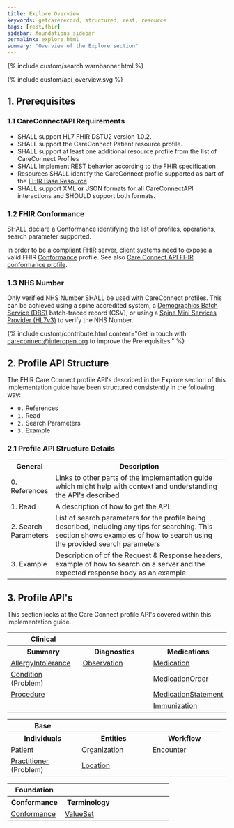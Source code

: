 ```yaml
---
title: Explore Overview
keywords: getcarerecord, structured, rest, resource
tags: [rest,fhir]
sidebar: foundations_sidebar
permalink: explore.html
summary: "Overview of the Explore section"
---
```


{% include custom/search.warnbanner.html %}

{% include custom/api_overview.svg %}

## 1. Prerequisites ##

### 1.1 CareConnectAPI Requirements ###

- SHALL support HL7 FHIR DSTU2 version 1.0.2.
- SHALL support the CareConnect Patient resource profile.
- SHALL support at least one additional resource profile from the list of CareConnect Profiles
- SHALL Implement REST behavior according to the FHIR specification
- Resources SHALL identify the CareConnect profile supported as part of the [FHIR Base Resource](https://hl7.org/fhir/DSTU2/resource-definitions.html#Resource.meta)
- SHALL support XML **or** JSON formats for all CareConnectAPI interactions and SHOULD support both formats.


### 1.2 FHIR Conformance ###

SHALL declare a Conformance identifying the list of profiles, operations, search parameter supported.

In order to be a compliant FHIR server, client systems need to expose a valid FHIR [Conformance](https://www.hl7.org/fhir/DSTU2/conformance.html) profile. See also [Care Connect API FHIR conformance profile](restfulapis_conformance_conformance.html).

### 1.3 NHS Number ###

Only verified NHS Number SHALL be used with CareConnect profiles. This can be achieved using a spine accredited system, a [Demographics Batch Service (DBS)](https://developer.nhs.uk/library/systems/demographic-batch-service-dbs/) batch-traced record (CSV), or using a [Spine Mini Services Provider (HL7v3)](https://nhsconnect.github.io/spine-smsp/) to verify the NHS Number.

{% include custom/contribute.html content="Get in touch with careconnect@interopen.org to improve the Prerequisites." %}

## 2. Profile API Structure ##
The FHIR Care Connect profile API's described in the Explore section of this implementation guide have been structured consistently in the following way:
- `0.` References
- `1.` Read
- `2.` Search Parameters
- `3.` Example

### 2.1 Profile API Structure Details ###

<table style="min-width:100%;width:100%">
<tr id="clinical">
<th style="width:20%;">General</th>
<th style="width:80%;">Description </th>
</tr>
<tr>
<td>0. References</td>
<td>Links to other parts of the implementation guide which might help with context and understanding the API's described</td>
</tr>
<tr>
<td>1. Read</td>
<td>A description of how to get the API</td>
</tr>
<tr>
<td>2. Search Parameters</td>
<td>List of search parameters for the profile being described, including any tips for searching. This section shows examples of how to search using the provided search parameters</td>
</tr>
<tr>
<td>3. Example</td>
<td>Description of of the Request & Response headers, example of how to search on a server and the expected response body as an example</td>
</tr>
</table>

## 3. Profile API's ##
This section looks at the Care Connect profile API's covered within this implementation guide.


<table style="min-width:100%;width:100%">
<tr id="clinical">
<th style="width:33%;">Clinical</th>
<th style="width:33%;">&nbsp;</th>
<th style="width:33%;">&nbsp;</th>
</tr>
<tr id="clinicald">
<th>Summary</th>
<th>Diagnostics</th>
<th>Medications</th>
</tr>
<tr>
<td><a href="restfulapis_clinical_allergyintolerance.html">AllergyIntolerance</a></td>
<td><a href="restfulapis_clinical_observation.html">Observation</a></td>
<td><a href="restfulapis_clinical_medication.html">Medication</a></td>
</tr>
<tr>
<td><a href="restfulapis_clinical_condition.html">Condition</a> (Problem)</td>
<td>&nbsp;</td>
<td><a href="restfulapis_clinical_medicationorder.html">MedicationOrder</a></td>
</tr>
<tr>
<td><a href="restfulapis_clinical_procedure.html">Procedure</a></td>
<td>&nbsp;</td>
<td><a href="restfulapis_clinical_medicationstatement.html">MedicationStatement</a></td>
</tr>
<tr>
<td>&nbsp;</td>
<td>&nbsp;</td>
<td><a href="restfulapis_clinical_immunization.html">Immunization</a></td>
</tr>
</table>

<table style="min-width:100%;width:100%">
<tr id="base">
<th style="width:33%;">Base</th>
<th style="width:33%;">&nbsp;</th>
<th style="width:33%;">&nbsp;</th>
</tr>
<tr id="based">
<th>Individuals</th>
<th>Entities</th>
<th>Workflow</th>
</tr>
<tr>
<td><a href="restfulapis_identification_patient.html">Patient</a></td>
<td><a href="restfulapis_identification_organisation.html">Organization</a></td>
<td><a href="restfulapis_workflow_encounter.html">Encounter</a></td><td></td>
</tr>
<tr>
<td><a href="restfulapis_identification_practitioner.html">Practitioner</a> (Problem)</td>
<td><a href="restfulapis_identification_location.html">Location</a></td>
<td>&nbsp;</td>
</tr>
</table>


<table style="min-width:100%;width:100%">
<tr id="conformance">
<th style="width:33%;">Foundation</th>
<th style="width:33%;"></th>
<th style="width:33%;"></th>
</tr>
<tr id="conformanced">
<th>Conformance</th>
<th>Terminology</th>
<th>&nbsp;</th>
</tr>
<tr>
<td><a href="restfulapis_conformance_conformance.html">Conformance</a></td>
<td><a href="restfulapis_conformance_valueset.html">ValueSet</a></td>
<td>&nbsp;</td>
</tr>
</table>
